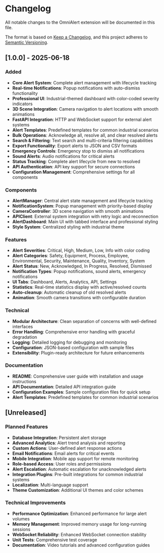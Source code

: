 # Changelog

All notable changes to the OmniAlert extension will be documented in this file.

The format is based on [Keep a Changelog](https://keepachangelog.com/en/1.0.0/),
and this project adheres to [Semantic Versioning](https://semver.org/spec/v2.0.0.html).

## [1.0.0] - 2025-06-18

### Added
- **Core Alert System**: Complete alert management with lifecycle tracking
- **Real-time Notifications**: Popup notifications with auto-dismiss functionality
- **Professional UI**: Industrial-themed dashboard with color-coded severity indicators
- **3D Scene Integration**: Camera navigation to alert locations with smooth animations
- **FastAPI Integration**: HTTP and WebSocket support for external alert systems
- **Alert Templates**: Predefined templates for common industrial scenarios
- **Bulk Operations**: Acknowledge all, resolve all, and clear resolved alerts
- **Search & Filtering**: Text search and multi-criteria filtering capabilities
- **Export Functionality**: Export alerts to JSON and CSV formats
- **Emergency Controls**: Emergency stop to dismiss all notifications
- **Sound Alerts**: Audio notifications for critical alerts
- **Status Tracking**: Complete alert lifecycle from new to resolved
- **API Authentication**: API key support for secure connections
- **Configuration Management**: Comprehensive settings for all components

### Components
- **AlertManager**: Central alert state management and lifecycle tracking
- **NotificationSystem**: Popup management with priority-based display
- **CameraController**: 3D scene navigation with smooth animations
- **APIClient**: External system integration with retry logic and reconnection
- **AlertDashboard**: Main UI with tabbed interface and professional styling
- **Style System**: Centralized styling with industrial theme

### Features
- **Alert Severities**: Critical, High, Medium, Low, Info with color coding
- **Alert Categories**: Safety, Equipment, Process, Employee, Environmental, Security, Maintenance, Quality, Inventory, System
- **Alert Status**: New, Acknowledged, In Progress, Resolved, Dismissed
- **Notification Types**: Popup notifications, sound alerts, emergency notifications
- **UI Tabs**: Dashboard, Alerts, Analytics, API, Settings
- **Statistics**: Real-time statistics display with active/resolved counts
- **Auto-cleanup**: Automatic cleanup of old resolved alerts
- **Animation**: Smooth camera transitions with configurable duration

### Technical
- **Modular Architecture**: Clean separation of concerns with well-defined interfaces
- **Error Handling**: Comprehensive error handling with graceful degradation
- **Logging**: Detailed logging for debugging and monitoring
- **Configuration**: JSON-based configuration with sample files
- **Extensibility**: Plugin-ready architecture for future enhancements

### Documentation
- **README**: Comprehensive user guide with installation and usage instructions
- **API Documentation**: Detailed API integration guide
- **Configuration Examples**: Sample configuration files for quick setup
- **Alert Templates**: Predefined templates for common industrial scenarios

## [Unreleased]

### Planned Features
- **Database Integration**: Persistent alert storage
- **Advanced Analytics**: Alert trend analysis and reporting
- **Custom Actions**: User-defined alert response actions
- **Email Notifications**: Email alerts for critical events
- **Mobile Integration**: Mobile app support for remote monitoring
- **Role-based Access**: User roles and permissions
- **Alert Escalation**: Automatic escalation for unacknowledged alerts
- **Integration Plugins**: Pre-built integrations for common industrial systems
- **Localization**: Multi-language support
- **Theme Customization**: Additional UI themes and color schemes

### Technical Improvements
- **Performance Optimization**: Enhanced performance for large alert volumes
- **Memory Management**: Improved memory usage for long-running sessions
- **WebSocket Reliability**: Enhanced WebSocket connection stability
- **Unit Tests**: Comprehensive test coverage
- **Documentation**: Video tutorials and advanced configuration guides 